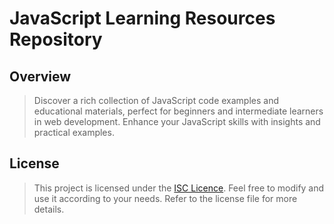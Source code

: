 # JavaScript Learning Resources Repository

## Overview

> Discover a rich collection of JavaScript code examples and educational materials, perfect for beginners and intermediate learners in web development. Enhance your JavaScript skills with insights and practical examples.

## License

> This project is licensed under the [ISC Licence](LICENCE.md). Feel free to modify and use it according to your needs. Refer to the license file for more details.
